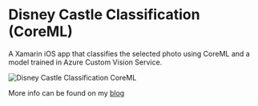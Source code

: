 # Disney Castle Classification (CoreML)
A Xamarin iOS app that classifies the selected photo using CoreML and a model trained in Azure Custom Vision Service.

![Disney Castle Classification CoreML](https://i1.wp.com/blog.pieeatingninjas.be/wp-content/uploads/2018/06/Jun-03-2018-18-12-48.gif?zoom=2&resize=320%2C625&ssl=1 "Disney Castle Classification CoreML")

More info can be found on my [blog](https://pieeatingninjas.be)
